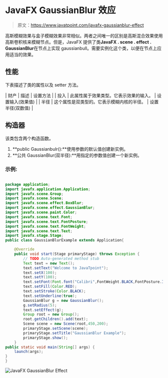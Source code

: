 # JavaFX GaussianBlur 效应

> 原文：<https://www.javatpoint.com/javafx-gaussianblur-effect>

高斯模糊效果与盒子模糊效果非常相似。两者之间唯一的区别是高斯混合效果使用高斯卷积核来模糊节点。但是，JavaFX 提供了类**JavaFX . scene . effect . GaussianBlur**在节点上实现 gaussianbull。需要实例化这个类，以便在节点上应用适当的效果。

## 性能

下表描述了类的属性以及 setter 方法。

| 财产 | 描述 | 设置方法 |
| 投入 | 此属性属于效果类型。它表示效果的输入。 | 设置输入(效果值) |
| 半径 | 这个属性是双类型的。它表示模糊内核的半径。 | 设置半径(双数值) |

## 构造器

该类包含两个构造函数。

1.  **public Gaussianbulr():**使用参数的默认值创建新实例。
2.  **公共 GaussianBlur(双半径):**用指定的参数值创建一个新实例。

### 示例:

```java

package application;
import javafx.application.Application;
import javafx.scene.Group;
import javafx.scene.Scene;
import javafx.scene.effect.BoxBlur;
import javafx.scene.effect.GaussianBlur;
import javafx.scene.paint.Color;
import javafx.scene.text.Font;
import javafx.scene.text.FontPosture;
import javafx.scene.text.FontWeight;
import javafx.scene.text.Text;
import javafx.stage.Stage;
public class GaussianBlurExample extends Application{

	@Override
	public void start(Stage primaryStage) throws Exception {
		// TODO Auto-generated method stub
		Text text = new Text();
		text.setText("Welcome to JavaTpoint");
		text.setX(100);
		text.setY(100);
		text.setFont(Font.font("Calibri",FontWeight.BLACK,FontPosture.ITALIC,20));
		text.setFill(Color.RED);
		text.setStroke(Color.BLACK);
		text.setUnderline(true);
		GaussianBlur g = new GaussianBlur();
		g.setRadius(5);
		text.setEffect(g);
		Group root = new Group();
		root.getChildren().add(text);
		Scene scene = new Scene(root,450,200);
		primaryStage.setScene(scene);
		primaryStage.setTitle("GaussianBlur Example");
		primaryStage.show();
	}
public static void main(String[] args) {
	launch(args);
}
}

```

![JavaFX GaussianBlur Effect](../img/ed653f9c4f9c6e31ce41e9b8d342f6c1.png)